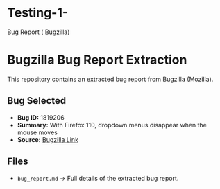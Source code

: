 # Testing-1-
Bug Report ( Bugzilla)

# Bugzilla Bug Report Extraction

This repository contains an extracted bug report from Bugzilla (Mozilla).

## Bug Selected
- **Bug ID:** 1819206  
- **Summary:** With Firefox 110, dropdown menus disappear when the mouse moves  
- **Source:** [Bugzilla Link](https://bugzilla-dev.allizom.org/show_bug.cgi?id=1819206)

## Files
- `bug_report.md` → Full details of the extracted bug report.

